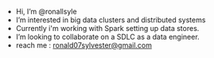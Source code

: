 -  Hi, I’m @ronallsyle
-  I’m interested in big data clusters and distributed systems 
-  Currently i'm working with Spark setting up data stores. 
-  I’m looking to collaborate on a SDLC as a data engineer. 
- reach me : ronald07sylvester@gmail.com 

<!---
ronallsyle/ronallsyle is a ✨ special ✨ repository because its `README.md` (this file) appears on your GitHub profile.
You can click the Preview link to take a look at your changes.
--->
